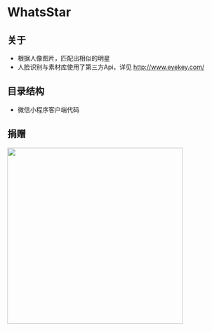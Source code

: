 # WhatsStar
## 关于
* 根据人像图片，匹配出相似的明星
* 人脸识别与素材库使用了第三方Api，详见 http://www.eyekey.com/
## 目录结构
* 微信小程序客户端代码

## 捐赠
  <img src="https://raw.githubusercontent.com/StrickYan/sixchat/master/md_img/IMG_0238.jpg" width="400px" />
